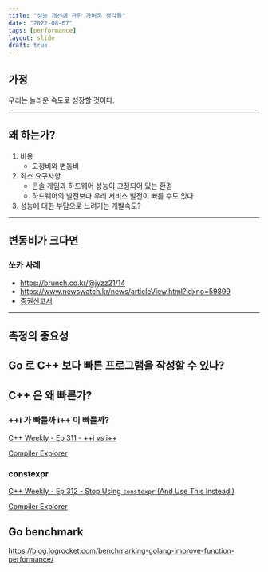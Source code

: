 ```yaml
---
title: "성능 개선에 관한 가벼운 생각들"
date: "2022-08-07"
tags: [performance]
layout: slide
draft: true
---
```


## 가정

우리는 놀라운 속도로 성장할 것이다.

---

## 왜 하는가?

1. 비용
	- 고정비와 변동비
2. 최소 요구사항
	- 콘솔 게임과 하드웨어 성능이 고정되어 있는 환경
	- 하드웨어의 발전보다 우리 서비스 발전이 빠를 수도 있다
3. 성능에 대한 부담으로 느려기는 개발속도?

---

## 변동비가 크다면

### 쏘카 사례

- https://brunch.co.kr/@jyzz21/14
- https://www.newswatch.kr/news/articleView.html?idxno=59899
- [증권신고서](https://dart.fss.or.kr/dsaf001/main.do?rcpNo=20220624000264)

---

## 측정의 중요성

## Go 로 C++ 보다 빠른 프로그램을 작성할 수 있나?

## C++ 은 왜 빠른가?

### ++i 가 빠를까 i++ 이 빠를까?

[C++ Weekly - Ep 311 - ++i vs i++](https://youtu.be/ObVRSNvGitE)

[Compiler Explorer](https://godbolt.org/z/1oW5voTYY)

### constexpr

[C++ Weekly - Ep 312 - Stop Using `constexpr` (And Use This Instead!)](https://www.youtube.com/watch?v=4pKtPWcl1Go)

[Compiler Explorer](https://godbolt.org/z/dcd5r6scr)

## Go benchmark

https://blog.logrocket.com/benchmarking-golang-improve-function-performance/
